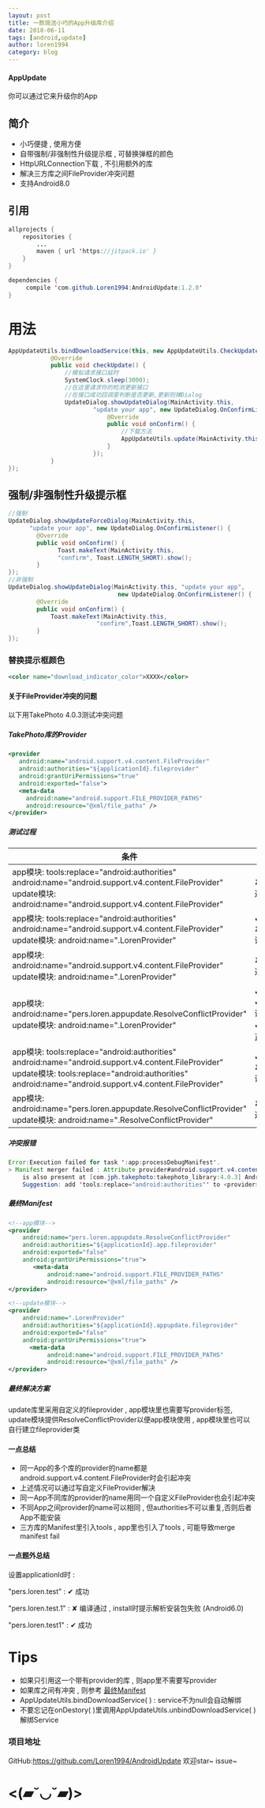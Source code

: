 ```yaml
---
layout: post
title: 一款简洁小巧的App升级库介绍
date: 2018-06-11
tags: [android,update]
author: loren1994
category: blog
---
```


#### AppUpdate

你可以通过它来升级你的App

## 简介

* 小巧便捷 , 使用方便
* 自带强制/非强制性升级提示框 , 可替换弹框的颜色
* HttpURLConnection下载 , 不引用额外的库
* 解决三方库之间FileProvider冲突问题
* 支持Android8.0

<!-- more -->

## 引用

```Java
allprojects {
    repositories {
        ...
        maven { url 'https://jitpack.io' }
    }
}
```
~~~~Java
dependencies {
     compile 'com.github.Loren1994:AndroidUpdate:1.2.0'
}
~~~~

# 用法
```java
AppUpdateUtils.bindDownloadService(this, new AppUpdateUtils.CheckUpdateListener() {
            @Override
            public void checkUpdate() {
                //模拟请求接口延时
                SystemClock.sleep(3000);
                //在这里请求你的检测更新接口
                //在接口成功回调里判断是否更新,更新则弹Dialog
                UpdateDialog.showUpdateDialog(MainActivity.this,
                        "update your app", new UpdateDialog.OnConfirmListener() {
                            @Override
                            public void onConfirm() {
                                //下载方法
                                AppUpdateUtils.update(MainActivity.this,"URL");
                            }
                        });
            }
});
```
## 强制/非强制性升级提示框
```java
//强制
UpdateDialog.showUpdateForceDialog(MainActivity.this, 
      "update your app", new UpdateDialog.OnConfirmListener() {
        @Override
        public void onConfirm() {
              Toast.makeText(MainActivity.this, 
              "confirm", Toast.LENGTH_SHORT).show();
        }
});
//非强制
UpdateDialog.showUpdateDialog(MainActivity.this, "update your app", 
                               new UpdateDialog.OnConfirmListener() {
        @Override
        public void onConfirm() {
            Toast.makeText(MainActivity.this, 
                         "confirm",Toast.LENGTH_SHORT).show();
        }
});
```
### 替换提示框颜色

~~~~xml
<color name="download_indicator_color">XXXX</color>
~~~~

#### 关于FileProvider冲突的问题

以下用TakePhoto 4.0.3测试冲突问题

##### TakePhoto库的Provider

~~~~Xml
<provider
   android:name="android.support.v4.content.FileProvider"
   android:authorities="${applicationId}.fileprovider"
   android:grantUriPermissions="true"
   android:exported="false">
   <meta-data
     android:name="android.support.FILE_PROVIDER_PATHS"
     android:resource="@xml/file_paths" />
</provider>
~~~~

##### 测试过程

| 条件                                       | 结果                            |
| ---------------------------------------- | ----------------------------- |
| app模块:                                                                                             tools:replace="android:authorities"   android:name="android.support.v4.content.FileProvider"                                                        update模块:                                                                                            android:name="android.support.v4.content.FileProvider" | ✘编译不通过                        |
| app模块:                                                                                             tools:replace="android:authorities"   android:name="android.support.v4.content.FileProvider"                                                        update模块:                                                                                            android:name=".LorenProvider" | ✔编译通过✘TakePhoto调用崩溃           |
| app模块:                                                                                             android:name="android.support.v4.content.FileProvider"                                                        update模块:                                                                                            android:name=".LorenProvider" | ✘编译不通过                        |
| app模块:                                                                                           android:name="pers.loren.appupdate.ResolveConflictProvider"                                       update模块:                                                                                            android:name=".LorenProvider" | ✔编译通过✔TakePhoto调用正常✔update库正常 |
| app模块:                                                                                             tools:replace="android:authorities"   android:name="android.support.v4.content.FileProvider"                                                        update模块:                                                                          tools:replace="android:authorities"                                                                                       android:name="android.support.v4.content.FileProvider" | ✔编译通过✘TakePhoto调用崩溃           |
| app模块:                                                                                           android:name="pers.loren.appupdate.ResolveConflictProvider"                                       update模块:                                                                                            android:name=".ResolveConflictProvider" | ✘编译不通过                        |

##### 冲突报错

~~~~Java
Error:Execution failed for task ':app:processDebugManifest'.
> Manifest merger failed : Attribute provider#android.support.v4.content.FileProvider@authorities value=(pers.loren.test.app.fileprovider) from AndroidManifest.xml:26:13-68
  	is also present at [com.jph.takephoto:takephoto_library:4.0.3] AndroidManifest.xml:19:13-64 value=(pers.loren.test.fileprovider).
  	Suggestion: add 'tools:replace="android:authorities"' to <provider> element at AndroidManifest.xml:24:9-32:20 to override.
~~~~

##### 最终Manifest

~~~~xml
<!--app模块-->
<provider
    android:name="pers.loren.appupdate.ResolveConflictProvider"
    android:authorities="${applicationId}.app.fileprovider"
    android:exported="false"
    android:grantUriPermissions="true">
       <meta-data
           android:name="android.support.FILE_PROVIDER_PATHS"
           android:resource="@xml/file_paths" />
</provider>

<!--update模块-->
<provider
    android:name=".LorenProvider"
    android:authorities="${applicationId}.appupdate.fileprovider"
    android:exported="false"
    android:grantUriPermissions="true">
      <meta-data
           android:name="android.support.FILE_PROVIDER_PATHS"
           android:resource="@xml/file_paths" />
</provider>
~~~~

##### 最终解决方案

update库里采用自定义的fileprovider , app模块里也需要写provider标签, update模块提供ResolveConflictProvider以便app模块使用 , app模块里也可以自行建立fileprovider类

#### 一点总结

* 同一App的多个库的provider的name都是android.support.v4.content.FileProvider时会引起冲突
* 上述情况可以通过写自定义FileProvider解决
* 同一App不同库的provider的name用同一个自定义FileProvider也会引起冲突
* 不同App之间provider的name可以相同 , 但authorities不可以重复,否则后者App不能安装
* 三方库的Manifest里引入tools , app里也引入了tools , 可能导致merge manifest fail

#### 一点题外总结

设置applicationId时 :

 "pers.loren.test" : ✔ 成功

 "pers.loren.test.1" : ✘ 编译通过 , install时提示解析安装包失败 (Android6.0)

 "pers.loren.test1" : ✔ 成功

# Tips

* 如果只引用这一个带有provider的库 , 则app里不需要写provider
* 如果库之间有冲突 , 则参考 [最终Manifest]( #最终Manifest )
* AppUpdateUtils.bindDownloadService( ) :  service不为null会自动解绑
* 不要忘记在onDestory( )里调用AppUpdateUtils.unbindDownloadService( )解绑Service

### 项目地址

GitHub:https://github.com/Loren1994/AndroidUpdate  欢迎star~ issue~




# <(▰˘◡˘▰)>


